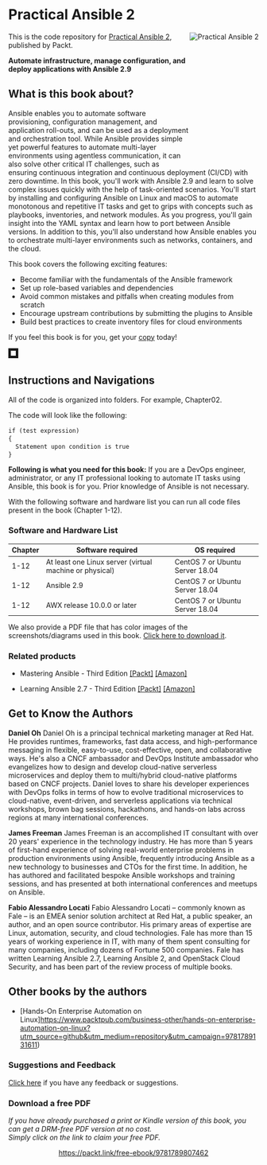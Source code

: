 


# Practical Ansible 2

<a href="https://www.packtpub.com/cloud-networking/practical-ansible-2?utm_source=github&utm_medium=repository&utm_campaign=9781789807462"><img src="https://www.packtpub.com/media/catalog/product/cache/e4d64343b1bc593f1c5348fe05efa4a6/9/7/9781789807462-original.png" alt="Practical Ansible 2" height="256px" align="right"></a>

This is the code repository for [Practical Ansible 2](https://www.packtpub.com/cloud-networking/practical-ansible-2?utm_source=github&utm_medium=repository&utm_campaign=9781789807462), published by Packt.

**Automate infrastructure, manage configuration, and deploy applications with Ansible 2.9**

## What is this book about?
Ansible enables you to automate software provisioning, configuration management, and application roll-outs, and can be used as a deployment and orchestration tool. While Ansible provides simple yet powerful features to automate multi-layer environments using agentless communication, it can also solve other critical IT challenges, such as ensuring continuous integration and continuous deployment (CI/CD) with zero downtime.
In this book, you'll work with Ansible 2.9 and learn to solve complex issues quickly with the help of task-oriented scenarios. You'll start by installing and configuring Ansible on Linux and macOS to automate monotonous and repetitive IT tasks and get to grips with concepts such as playbooks, inventories, and network modules. As you progress, you'll gain insight into the YAML syntax and learn how to port between Ansible versions. In addition to this, you'll also understand how Ansible enables you to orchestrate multi-layer environments such as networks, containers, and the cloud.

This book covers the following exciting features: 
* Become familiar with the fundamentals of the Ansible framework
* Set up role-based variables and dependencies
* Avoid common mistakes and pitfalls when creating modules from scratch
* Encourage upstream contributions by submitting the plugins to Ansible
* Build best practices to create inventory files for cloud environments


If you feel this book is for you, get your [copy](https://www.amazon.com/dp/1789807468) today!

<a href="https://www.packtpub.com/?utm_source=github&utm_medium=banner&utm_campaign=GitHubBanner"><img src="https://raw.githubusercontent.com/PacktPublishing/GitHub/master/GitHub.png" alt="https://www.packtpub.com/" border="5" /></a>

## Instructions and Navigations
All of the code is organized into folders. For example, Chapter02.

The code will look like the following:
```
if (test expression)
{
  Statement upon condition is true
}
```

**Following is what you need for this book:**
If you are a DevOps engineer, administrator, or any IT professional looking to automate IT tasks using Ansible, this book is for you. Prior knowledge of Ansible is not necessary.

With the following software and hardware list you can run all code files present in the book (Chapter 1-12).

### Software and Hardware List

| Chapter  | Software required                                       | OS required                     |
| -------- | --------------------------------------------------------| --------------------------------|
| 1-12     | At least one Linux server (virtual machine or physical) | CentOS 7 or Ubuntu Server 18.04 |
| 1-12     | Ansible 2.9                                             | CentOS 7 or Ubuntu Server 18.04 |
| 1-12     | AWX release 10.0.0 or later                             | CentOS 7 or Ubuntu Server 18.04 |



We also provide a PDF file that has color images of the screenshots/diagrams used in this book. [Click here to download it](https://static.packt-cdn.com/downloads/9781789807462_ColorImages.pdf).

### Related products <Other books you may enjoy>
* Mastering Ansible - Third Edition [[Packt]](https://www.packtpub.com/virtualization-and-cloud/mastering-ansible-third-edition?utm_source=github&utm_medium=repository&utm_campaign=9781789951547) [[Amazon]](https://www.amazon.com/dp/1789951542)

* Learning Ansible 2.7 - Third Edition [[Packt]](https://www.packtpub.com/networking-and-servers/learning-ansible-27-third-edition?utm_source=github&utm_medium=repository&utm_campaign=9781789954333) [[Amazon]](https://www.amazon.com/dp/1789954339)

## Get to Know the Authors
**Daniel Oh**
Daniel Oh is a principal technical marketing manager at Red Hat. He provides runtimes, frameworks, fast data access, and high-performance messaging in flexible, easy-to-use, cost-effective, open, and collaborative ways. He's also a CNCF ambassador and DevOps Institute ambassador who evangelizes how to design and develop cloud-native serverless microservices and deploy them to multi/hybrid cloud-native platforms based on CNCF projects. Daniel loves to share his developer experiences with DevOps folks in terms of how to evolve traditional microservices to cloud-native, event-driven, and serverless applications via technical workshops, brown bag sessions, hackathons, and hands-on labs across regions at many international conferences.

**James Freeman**
James Freeman is an accomplished IT consultant with over 20 years' experience in the technology industry. He has more than 5 years of first-hand experience of solving real-world enterprise problems in production environments using Ansible, frequently introducing Ansible as a new technology to businesses and CTOs for the first time. In addition, he has authored and facilitated bespoke Ansible workshops and training sessions, and has presented at both international conferences and meetups on Ansible.

**Fabio Alessandro Locati**
Fabio Alessandro Locati – commonly known as Fale – is an EMEA senior solution architect at Red Hat, a public speaker, an author, and an open source contributor. His primary areas of expertise are Linux, automation, security, and cloud technologies. Fale has more than 15 years of working experience in IT, with many of them spent consulting for many companies, including dozens of Fortune 500 companies. Fale has written Learning Ansible 2.7, Learning Ansible 2, and OpenStack Cloud Security, and has been part of the review process of multiple books.


## Other books by the authors
* [Hands-On Enterprise Automation on Linux]https://www.packtpub.com/business-other/hands-on-enterprise-automation-on-linux?utm_source=github&utm_medium=repository&utm_campaign=9781789131611)


### Suggestions and Feedback
[Click here](https://docs.google.com/forms/d/e/1FAIpQLSdy7dATC6QmEL81FIUuymZ0Wy9vH1jHkvpY57OiMeKGqib_Ow/viewform) if you have any feedback or suggestions.
### Download a free PDF

 <i>If you have already purchased a print or Kindle version of this book, you can get a DRM-free PDF version at no cost.<br>Simply click on the link to claim your free PDF.</i>
<p align="center"> <a href="https://packt.link/free-ebook/9781789807462">https://packt.link/free-ebook/9781789807462 </a> </p>